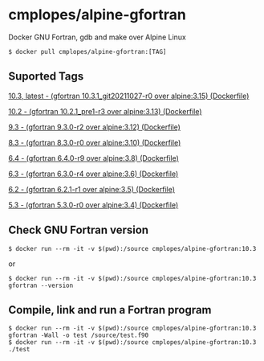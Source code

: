# cmplopes/alpine-gfortran
Docker GNU Fortran, gdb and make over Alpine Linux

```
$ docker pull cmplopes/alpine-gfortran:[TAG]
```

## Suported Tags

[10.3, latest - (gfortran 10.3.1_git20211027-r0 over alpine:3.15) (Dockerfile)](https://github.com/cmplopes/alpine-gfortran/blob/master/10.3/Dockerfile)

[10.2 - (gfortran 10.2.1_pre1-r3 over alpine:3.13) (Dockerfile)](https://github.com/cmplopes/alpine-gfortran/blob/master/10.2/Dockerfile)

[9.3 - (gfortran 9.3.0-r2 over alpine:3.12) (Dockerfile)](https://github.com/cmplopes/alpine-gfortran/blob/master/9.3/Dockerfile)

[8.3 - (gfortran 8.3.0-r0 over alpine:3.10) (Dockerfile)](https://github.com/cmplopes/alpine-gfortran/blob/master/8.3/Dockerfile)

[6.4 - (gfortran 6.4.0-r9 over alpine:3.8) (Dockerfile)](https://github.com/cmplopes/alpine-gfortran/blob/master/6.4/Dockerfile)

[6.3 - (gfortran 6.3.0-r4 over alpine:3.6) (Dockerfile)](https://github.com/cmplopes/alpine-gfortran/blob/master/6.3/Dockerfile)

[6.2 - (gfortran 6.2.1-r1 over alpine:3.5) (Dockerfile)](https://github.com/cmplopes/alpine-gfortran/blob/master/6.2/Dockerfile)

[5.3 - (gfortran 5.3.0-r0 over alpine:3.4) (Dockerfile)](https://github.com/cmplopes/alpine-gfortran/blob/master/5.3/Dockerfile)


## Check GNU Fortran version
```
$ docker run --rm -it -v $(pwd):/source cmplopes/alpine-gfortran:10.3
```
or
```
$ docker run --rm -it -v $(pwd):/source cmplopes/alpine-gfortran:10.3 gfortran --version
```

## Compile, link and run a Fortran program
```
$ docker run --rm -it -v $(pwd):/source cmplopes/alpine-gfortran:10.3 gfortran -Wall -o test /source/test.f90
$ docker run --rm -it -v $(pwd):/source cmplopes/alpine-gfortran:10.3 ./test
```
